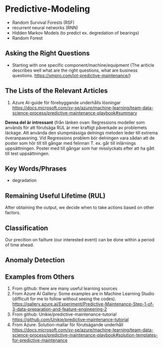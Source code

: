 # Predictive-Modeling

- Random Survival Forests (RSF) 
- recurrent neural networks (RNN)
- Hidden Markov Models (to predict ex. degredation of bearings)
- Random Forest

## Asking the Right Questions

- Starting with one specific component/machine/equipment  (The ariticle describes well what are the right questions, what are business questions. https://xmpro.com/iot-predictive-maintenance/)

## The Lists of the Relevant Articles

1. Azure AI-guide för förebyggande underhålls lösningar
https://docs.microsoft.com/sv-se/azure/machine-learning/team-data-science-process/predictive-maintenance-playbook#summary

**Denna del är intressant** (från länken ovan:
Regressions modeller som används för att förutsäga RUL är mer kraftigt påverkade av problemets läckage. Att använda den slumpmässiga delnings metoden leder till extrema överanpassning. Vid Regressions problem bör delningen vara sådan att de poster som hör till till gångar med felinnan T. ex. går till inlärnings uppsättningen. Poster med till gångar som har misslyckats efter att ha gått till test uppsättningen.

## Key Words/Phrases
- degradation

## Remaining Useful Lifetime (RUL)
After obtaining the output, we decide when to take actions based on other factors. 

## Classification
Our precition on failture (our interested event) can be done within a period of time ahead.

## Anomaly Detection

## Examples from Others

1. From github: there are many useful learning sources
2. From Azure AI Gallery: Some examples are in Machine Learning Studio (difficult for me to follow without seeing the codes).
https://gallery.azure.ai/Experiment/Predictive-Maintenance-Step-1-of-3-data-preparation-and-feature-engineering-2
3. From github: Unikie/predictive-maintenance-tutorial   https://github.com/Unikie/predictive-maintenance-tutorial
4. From Azure: Solution-mallar för förutsägande underhåll  
https://docs.microsoft.com/sv-se/azure/machine-learning/team-data-science-process/predictive-maintenance-playbook#solution-templates-for-predictive-maintenance

